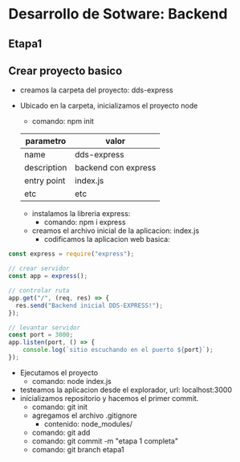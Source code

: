# Desarrollo de Sotware: Backend

## Etapa1
## Crear proyecto basico
* creamos la carpeta del proyecto: dds-express
* Ubicado en la carpeta, inicializamos el proyecto node
    * comando: npm init

  |parametro | valor |
  |--- |--|
  |name|dds-express|
  |description| backend con express|
  |entry point| index.js|
  |etc| etc|


  * instalamos la libreria express: 
    * comando: npm i express
  * creamos el archivo inicial de la aplicacion: index.js
    * codificamos la aplicacion web basica:

```javascript
const express = require("express");

// crear servidor
const app = express();

// controlar ruta
app.get("/", (req, res) => {
  res.send("Backend inicial DDS-EXPRESS!");
});

// levantar servidor
const port = 3000;
app.listen(port, () => {
    console.log(`sitio escuchando en el puerto ${port}`);
});
```
  * Ejecutamos el proyecto
    * comando: node index.js
  * testeamos la aplicacion desde el explorador, url: localhost:3000
  * inicializamos repositorio y hacemos el primer commit.
    * comando: git init
    * agregamos el archivo .gitignore
      * contenido: node_modules/
    * comando: git add 
    * comando: git commit -m "etapa 1 completa"
    * comando: git branch etapa1

